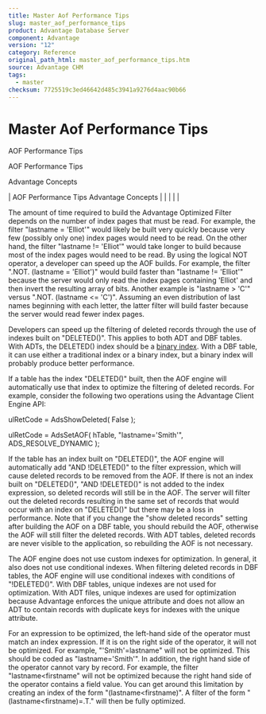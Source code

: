 ```yaml
---
title: Master Aof Performance Tips
slug: master_aof_performance_tips
product: Advantage Database Server
component: Advantage
version: "12"
category: Reference
original_path_html: master_aof_performance_tips.htm
source: Advantage CHM
tags:
  - master
checksum: 7725519c3ed46642d485c3941a9276d4aac90b66
---
```


# Master Aof Performance Tips

AOF Performance Tips

AOF Performance Tips

Advantage Concepts

| AOF Performance Tips  Advantage Concepts |  |  |  |  |

The amount of time required to build the Advantage Optimized Filter depends on the number of index pages that must be read. For example, the filter "lastname = 'Elliot'" would likely be built very quickly because very few (possibly only one) index pages would need to be read. On the other hand, the filter "lastname != 'Elliot'" would take longer to build because most of the index pages would need to be read. By using the logical NOT operator, a developer can speed up the AOF builds. For example, the filter ".NOT. (lastname = 'Elliot')" would build faster than "lastname != 'Elliot'" because the server would only read the index pages containing 'Elliot' and then invert the resulting array of bits. Another example is "lastname > 'C'" versus ".NOT. (lastname <= 'C')". Assuming an even distribution of last names beginning with each letter, the latter filter will build faster because the server would read fewer index pages.

Developers can speed up the filtering of deleted records through the use of indexes built on "DELETED()". This applies to both ADT and DBF tables. With ADTs, the DELETED() index should be a [binary index](master_binary_indexes.md). With a DBF table, it can use either a traditional index or a binary index, but a binary index will probably produce better performance.

If a table has the index "DELETED()" built, then the AOF engine will automatically use that index to optimize the filtering of deleted records. For example, consider the following two operations using the Advantage Client Engine API:

ulRetCode = AdsShowDeleted( False );

ulRetCode = AdsSetAOF( hTable, "lastname='Smith'", ADS\_RESOLVE\_DYNAMIC );

If the table has an index built on "DELETED()", the AOF engine will automatically add "AND !DELETED()" to the filter expression, which will cause deleted records to be removed from the AOF. If there is not an index built on "DELETED()", "AND !DELETED()" is not added to the index expression, so deleted records will still be in the AOF. The server will filter out the deleted records resulting in the same set of records that would occur with an index on "DELETED()" but there may be a loss in performance. Note that if you change the "show deleted records" setting after building the AOF on a DBF table, you should rebuild the AOF, otherwise the AOF will still filter the deleted records. With ADT tables, deleted records are never visible to the application, so rebuilding the AOF is not necessary.

The AOF engine does not use custom indexes for optimization. In general, it also does not use conditional indexes. When filtering deleted records in DBF tables, the AOF engine will use conditional indexes with conditions of "!DELETED()". With DBF tables, unique indexes are not used for optimization. With ADT files, unique indexes are used for optimization because Advantage enforces the unique attribute and does not allow an ADT to contain records with duplicate keys for indexes with the unique attribute.

For an expression to be optimized, the left-hand side of the operator must match an index expression. If it is on the right side of the operator, it will not be optimized. For example, "'Smith'=lastname" will not be optimized. This should be coded as "lastname='Smith'". In addition, the right hand side of the operator cannot vary by record. For example, the filter "lastname<firstname" will not be optimized because the right hand side of the operator contains a field value. You can get around this limitation by creating an index of the form "(lastname<firstname)". A filter of the form "(lastname<firstname)=.T." will then be fully optimized.
